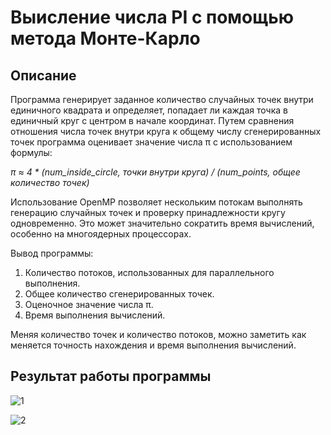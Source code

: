 # Выисление числа PI c помощью метода Монте-Карло 
## Описание 
Программа генерирует заданное количество случайных точек внутри единичного квадрата и определяет, попадает ли каждая точка в единичный круг с центром в начале координат. Путем сравнения отношения числа точек внутри круга к общему числу сгенерированных точек программа оценивает значение числа π с использованием формулы:

 *π ≈ 4 * (num_inside_circle, точки внутри круга) / (num_points, общее количество точек)*

Использование OpenMP позволяет нескольким потокам выполнять генерацию случайных точек и проверку принадлежности кругу одновременно. Это может значительно сократить время вычислений, особенно на многоядерных процессорах.

Вывод программы:
1. Количество потоков, использованных для параллельного выполнения.
2. Общее количество сгенерированных точек.
3. Оценочное значение числа π.
4. Время выполнения вычислений. 

Меняя количество точек и количество потоков, можно заметить как меняется точность нахождения и время выполнения вычислений. 

## Результат работы программы
![1](https://github.com/AnyaKononova/P-_Pr06.03/assets/82609324/256cdeb4-9378-4dc2-9c58-eb88710888e1)

![2](https://github.com/AnyaKononova/P-_Pr06.03/assets/82609324/e65132ce-83db-42cb-8b01-91e8334777f7)

